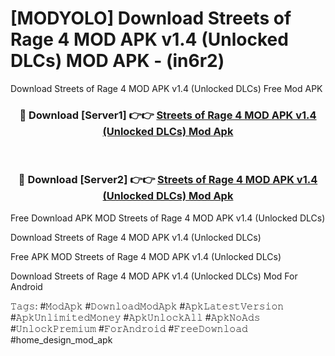 # [MODYOLO] Download Streets of Rage 4 MOD APK v1.4 (Unlocked DLCs) MOD APK - (in6r2)
Download Streets of Rage 4 MOD APK v1.4 (Unlocked DLCs) Free Mod APK

<div align="center">
<h3>🔴 Download [Server1] 👉👉 <a href="https://apk-comot.site?title=Streets_of_Rage_4_MOD_APK_v1.4_(Unlocked_DLCs)">Streets of Rage 4 MOD APK v1.4 (Unlocked DLCs) Mod Apk</a></h3><br>

<h3>🔴 Download [Server2] 👉👉 <a href="https://apk-comot.site?title=Streets_of_Rage_4_MOD_APK_v1.4_(Unlocked_DLCs)">Streets of Rage 4 MOD APK v1.4 (Unlocked DLCs) Mod Apk</a></h3>
</div>


Free Download APK MOD Streets of Rage 4 MOD APK v1.4 (Unlocked DLCs)

Download Streets of Rage 4 MOD APK v1.4 (Unlocked DLCs) 

Free APK MOD Streets of Rage 4 MOD APK v1.4 (Unlocked DLCs) 

Download Streets of Rage 4 MOD APK v1.4 (Unlocked DLCs) Mod For Android

𝚃𝚊𝚐𝚜: #𝙼𝚘𝚍𝙰𝚙𝚔 #𝙳𝚘𝚠𝚗𝚕𝚘𝚊𝚍𝙼𝚘𝚍𝙰𝚙𝚔 #𝙰𝚙𝚔𝙻𝚊𝚝𝚎𝚜𝚝𝚅𝚎𝚛𝚜𝚒𝚘𝚗 #𝙰𝚙𝚔𝚄𝚗𝚕𝚒𝚖𝚒𝚝𝚎𝚍𝙼𝚘𝚗𝚎𝚢 #𝙰𝚙𝚔𝚄𝚗𝚕𝚘𝚌𝚔𝙰𝚕𝚕 #𝙰𝚙𝚔𝙽𝚘𝙰𝚍𝚜 #𝚄𝚗𝚕𝚘𝚌𝚔𝙿𝚛𝚎𝚖𝚒𝚞𝚖 #𝙵𝚘𝚛𝙰𝚗𝚍𝚛𝚘𝚒𝚍 #𝙵𝚛𝚎𝚎𝙳𝚘𝚠𝚗𝚕𝚘𝚊𝚍 #home_design_mod_apk